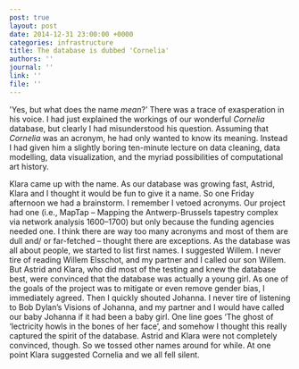 ```yaml
---
post: true
layout: post
date: 2014-12-31 23:00:00 +0000
categories: infrastructure
title: The database is dubbed 'Cornelia'
authors: ''
journal: ''
link: ''
file: ''
---
```

'Yes, but what does the name _mean_?’ There was a trace of exasperation in his voice. I had just explained the workings of our wonderful _Cornelia_ database, but clearly I had misunderstood his question. Assuming that _Cornelia_ was an acronym, he had only wanted to know its meaning. Instead I had given him a slightly boring ten-minute lecture on data cleaning, data modelling, data visualization, and the myriad possibilities of computational art history.

Klara came up with the name. As our database was growing fast, Astrid, Klara and I thought it would be fun to give it a name. So one Friday afternoon we had a brainstorm. I remember I vetoed acronyms. Our project had one (i.e., MapTap – Mapping the Antwerp-Brussels tapestry complex via network analysis 1600–1700) but only because the funding agencies needed one. I think there are way too many acronyms and most of them are dull and/ or far-fetched – thought there are exceptions. As the database was all about people, we started to list first names. I suggested Willem. I never tire of reading Willem Elsschot, and my partner and I called our son Willem. But Astrid and Klara, who did most of the testing and knew the database best, were convinced that the database was actually a young girl. As one of the goals of the project was to mitigate or even remove gender bias, I immediately agreed. Then I quickly shouted Johanna. I never tire of listening to Bob Dylan’s Visions of Johanna, and my partner and I would have called our baby Johanna if it had been a baby girl. One line goes ‘The ghost of ‘lectricity howls in the bones of her face’, and somehow I thought this really captured the spirit of the database. Astrid and Klara were not completely convinced, though. So we tossed other names around for while. At one point Klara suggested Cornelia and we all fell silent.